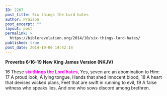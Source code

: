 ```yaml
---
ID: 2267
post_title: Six things the Lord hates
author: Praison
post_excerpt: ""
layout: post
permalink: >
  https://biblerevelation.org/2014/10/six-things-lord-hates/
published: true
post_date: 2014-10-06 14:42:14
---
```

<strong>Proverbs 6:16-19</strong>
<strong> New King James Version (NKJV)</strong>

16 These <span style="color: #ff00ff;"><strong>six things the Lord hates</strong></span>,
Yes, seven are an abomination to Him:
17 A proud look,
A lying tongue,
Hands that shed innocent blood,
18 A heart that devises wicked plans,
Feet that are swift in running to evil,
19 A false witness who speaks lies,
And one who sows discord among brethren.